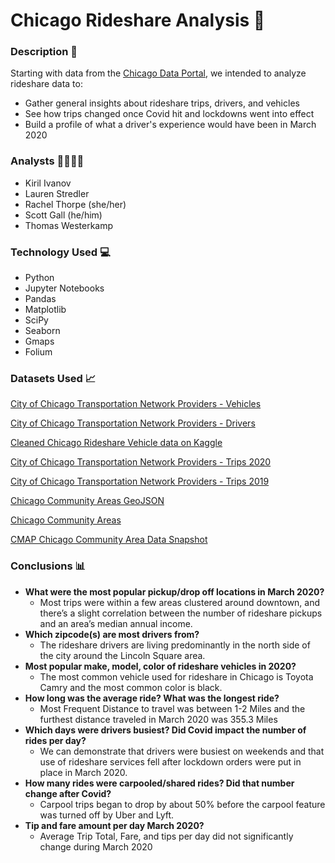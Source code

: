 # Chicago Rideshare Analysis 🚗

### Description 🚙
Starting with data from the [Chicago Data Portal](https://data.cityofchicago.org/), we intended to analyze rideshare data to:
* Gather general insights about rideshare trips, drivers, and vehicles
* See how trips changed once Covid hit and lockdowns went into effect
* Build a profile of what a driver's experience would have been in March 2020

### Analysts 👩‍💻👨‍💻
* Kiril Ivanov
* Lauren Stredler
* Rachel Thorpe (she/her)
* Scott Gall (he/him)
* Thomas Westerkamp

### Technology Used 💻
* Python
* Jupyter Notebooks
* Pandas
* Matplotlib
* SciPy
* Seaborn
* Gmaps
* Folium

### Datasets Used 📈
[City of Chicago Transportation Network Providers - Vehicles](https://data.cityofchicago.org/Transportation/Transportation-Network-Providers-Vehicles/bc6b-sq4u)

[City of Chicago Transportation Network Providers - Drivers](https://data.cityofchicago.org/Transportation/Transportation-Network-Providers-Drivers/j6wf-834c)

[Cleaned Chicago Rideshare Vehicle data on Kaggle](https://www.kaggle.com/subwaymatch/chicago-uberlyft-vehicles) 

[City of Chicago Transportation Network Providers - Trips 2020](https://data.cityofchicago.org/Transportation/Transportation-Network-Providers-Trips-2020/rmc8-eqv4) 

[City of Chicago Transportation Network Providers - Trips 2019](https://data.cityofchicago.org/Transportation/Transportation-Network-Providers-Trips-2019/iu3g-qa69) 

[Chicago Community Areas GeoJSON](https://www.kaggle.com/doyouevendata/chicago-community-areas-geojson)

[Chicago Community Areas](https://data.cityofchicago.org/resource/igwz-8jzy)

[CMAP Chicago Community Area Data Snapshot](https://datahub.cmap.illinois.gov/dataset/community-data-snapshots-raw-data)

### Conclusions 📊
* **What were the most popular pickup/drop off locations in March 2020?**
  * Most trips were within a few areas clustered around downtown, and there’s a slight correlation between the number of rideshare pickups and an area’s median annual income.
* **Which zipcode(s) are most drivers from?**
  * The rideshare drivers are living predominantly in the north side of the city around the Lincoln Square area. 
* **Most popular make, model, color of rideshare vehicles in 2020?**
  * The most common vehicle used for rideshare in Chicago is Toyota Camry and the most common color is black.
* **How long was the average ride? What was the longest ride?**
  * Most Frequent Distance to travel was between 1-2 Miles and the furthest distance traveled in March 2020 was 355.3 Miles
* **Which days were drivers busiest? Did Covid impact the number of rides per day?**
  * We can demonstrate that drivers were busiest on weekends and that use of rideshare services fell after lockdown orders were put in place in March 2020.
* **How many rides were carpooled/shared rides? Did that number change after Covid?** 
  * Carpool trips began to drop by about 50% before the carpool feature was turned off by Uber and Lyft.
* **Tip and fare amount per day March 2020?**
  * Average Trip Total, Fare, and tips per day did not significantly change during March 2020




